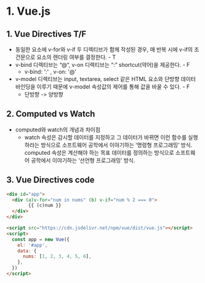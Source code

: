 # 1. Vue.js

## 1. Vue Directives T/F

- 동일한 요소에 v-for와 v-if 두 디렉티브가 함께 작성된 경우, 매 반복 시에 v-if의 조건문으로 요소의 렌더링 여부를 결정한다. - T
- v-bind 디렉티브는 “@“, v-on 디렉티브는 “:” shortcut(약어)을 제공한다. - F
  - v-bind: ':' , v-on: '@'
- v-model 디렉티브는 input, textarea, select 같은 HTML 요소와 단방향 데이터 바인딩을 이루기 때문에 v-model 속성값의 제어를 통해 값을 바꿀 수 있다. - F
  - 단방향 -> 양방향



## 2. Computed vs Watch

- computed와 watch의 개념과 차이점
  - watch 속성은 감시할 데이터를 지정하고 그 데이터가 바뀌면 이런 함수를 실행하라는 방식으로 소프트웨어 공학에서 이야기하는 ‘명령형 프로그래밍’ 방식. computed 속성은 계산해야 하는 목표 데이터를 정의하는 방식으로 소프트웨어 공학에서 이야기하는 ‘선언형 프로그래밍’ 방식.



## 3. Vue Directives code

```html
<div id="app">
  <div (a)v-for="num in nums" (b) v-if="num % 2 === 0">
		{{ (c)num }}
  </div>
</div>

<script src="https://cdn.jsdelivr.net/npm/vue/dist/vue.js"></script>
<script>
  const app = new Vue({
    el: '#app',
    data: {
      nums: [1, 2, 3, 4, 5, 6],
    },
  })
</script>
```

